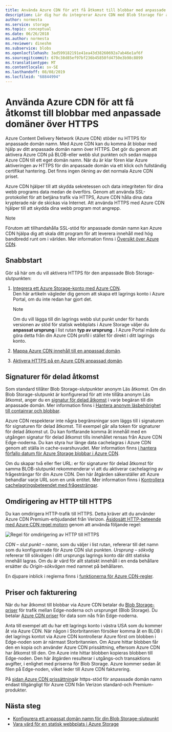 ```yaml
---
title: Använda Azure CDN för att få åtkomst till blobbar med anpassade domäner över HTTPS
description: Lär dig hur du integrerar Azure CDN med Blob Storage för att få åtkomst till blobbar med anpassade domäner över HTTPS
author: normesta
ms.service: storage
ms.topic: conceptual
ms.date: 06/26/2018
ms.author: normesta
ms.reviewer: dineshm
ms.subservice: blobs
ms.openlocfilehash: 3ad599182191e41ea43d38260692a7ab46e1af6f
ms.sourcegitcommit: 670c38d85ef97bf236b45850fd4750e3b98c8899
ms.translationtype: MT
ms.contentlocale: sv-SE
ms.lasthandoff: 08/08/2019
ms.locfileid: "68844994"
---
```

# <a name="use-azure-cdn-to-access-blobs-with-custom-domains-over-https"></a>Använda Azure CDN för att få åtkomst till blobbar med anpassade domäner över HTTPS

Azure Content Delivery Network (Azure CDN) stöder nu HTTPS för anpassade domän namn. Med Azure CDN kan du komma åt blobar med hjälp av ditt anpassade domän namn över HTTPS. Det gör du genom att aktivera Azure CDN på BLOB-eller webb slut punkten och sedan mappa Azure CDN till ett eget domän namn. När du är klar fören klar Azure aktiveringen av HTTPS för din anpassade domän via ett klick och fullständig certifikat hantering. Det finns ingen ökning av det normala Azure CDN priset.

Azure CDN hjälper till att skydda sekretessen och data integriteten för dina webb programs data medan de överförs. Genom att använda SSL-protokollet för att betjäna trafik via HTTPS, Azure CDN hålla dina data krypterade när de skickas via Internet. Att använda HTTPS med Azure CDN hjälper till att skydda dina webb program mot angrepp.

> [!NOTE]  
> Förutom att tillhandahålla SSL-stöd för anpassade domän namn kan Azure CDN hjälpa dig att skala ditt program för att leverera innehåll med hög bandbredd runt om i världen. Mer information finns i [Översikt över Azure CDN](../../cdn/cdn-overview.md).

## <a name="quickstart"></a>Snabbstart

Gör så här om du vill aktivera HTTPS för den anpassade Blob Storage-slutpunkten:

1.  [Integrera ett Azure Storage-konto med Azure CDN](../../cdn/cdn-create-a-storage-account-with-cdn.md).  
    Den här artikeln vägleder dig genom att skapa ett lagrings konto i Azure Portal, om du inte redan har gjort det.

    > [!NOTE]  
    > Om du vill lägga till din lagrings webb slut punkt under för hands versionen av stöd för statisk webbplats i Azure Storage väljer du **anpassat ursprung** i list rutan **typ av ursprung** . I Azure Portal måste du göra detta från din Azure CDN profil i stället för direkt i ditt lagrings konto.

2.  [Mappa Azure CDN innehåll till en anpassad domän](../../cdn/cdn-map-content-to-custom-domain.md).

3.  [Aktivera HTTPS på en Azure CDN anpassad domän](../../cdn/cdn-custom-ssl.md).

## <a name="shared-access-signatures"></a>Signaturer för delad åtkomst

Som standard tillåter Blob Storage-slutpunkter anonym Läs åtkomst. Om din Blob Storage-slutpunkt är konfigurerad för att inte tillåta anonym Läs åtkomst, anger du en [signatur för delad åtkomst](../common/storage-dotnet-shared-access-signature-part-1.md?toc=%2fazure%2fstorage%2fblobs%2ftoc.json) i varje begäran till din anpassade domän. Mer information finns i [Hantera anonym läsbehörighet till containrar och blobbar](storage-manage-access-to-resources.md).

Azure CDN respekterar inte några begränsningar som läggs till i signaturen för signaturen för delad åtkomst. Till exempel går alla token för signaturer för delad åtkomst ut. Du kan fortfarande komma åt innehåll med en utgången signatur för delad åtkomst tills innehållet rensas från Azure CDN Edge-noderna. Du kan styra hur länge data cachelagras i Azure CDN genom att ställa in cache-svarshuvudet. Mer information finns [i hantera förfallo datum för Azure Storage blobbar i Azure CDN](../../cdn/cdn-manage-expiration-of-blob-content.md).

Om du skapar två eller fler URL: er för signaturer för delad åtkomst för samma BLOB-slutpunkt rekommenderar vi att du aktiverar cachelagring av frågesträngar för din Azure CDN. Den här åtgärden säkerställer att Azure behandlar varje URL som en unik entitet. Mer information finns i [Kontrollera cachelagringsbeteendet med frågesträngar](../../cdn/cdn-query-string.md).

## <a name="http-to-https-redirection"></a>Omdirigering av HTTP till HTTPS

Du kan omdirigera HTTP-trafik till HTTPS. Detta kräver att du använder Azure CDN Premium-erbjudandet från Verizon. [Åsidosätt HTTP-beteende med Azure CDN regel motorn](../../cdn/cdn-rules-engine.md) genom att använda följande regel:

![Regel för omdirigering av HTTP till HTTPS](./media/storage-https-custom-domain-cdn/redirect-to-https.png)

*CDN – slut punkt – namn*, som du väljer i list rutan, refererar till det namn som du konfigurerade för Azure CDN slut punkten. *Ursprung – sökväg* refererar till sökvägen i ditt ursprungs lagrings konto där ditt statiska innehåll lagras. Om du är värd för allt statiskt innehåll i en enda behållare ersätter du *Origin-sökvägen* med namnet på behållaren.

En djupare inblick i reglerna finns i [funktionerna för Azure CDN-regler](../../cdn/cdn-rules-engine-reference-features.md).

## <a name="pricing-and-billing"></a>Priser och fakturering

När du har åtkomst till blobbar via Azure CDN betalar du [Blob Storage-priser](https://azure.microsoft.com/pricing/details/storage/blobs/) för trafik mellan Edge-noderna och ursprunget (Blob Storage). Du betalar [Azure CDN priser](https://azure.microsoft.com/pricing/details/cdn/) för data som nås från Edge-noderna.

Anta till exempel att du har ett lagrings konto i västra USA som du kommer åt via Azure CDN. När någon i Storbritannien försöker komma åt en BLOB i det lagrings kontot via Azure CDN kontrollerar Azure först om blobben i Edge-noden som är närmast Storbritannien. Om Azure hittar blobben får den en kopia och använder Azure CDN prissättning, eftersom Azure CDN har åtkomst till den. Om Azure inte hittar blobben kopieras blobben till Edge-noden. Den här åtgärden resulterar i utgångs-och transaktions avgifter, i enlighet med priserna för Blob Storage. Azure kommer sedan åt filen på Edge-noden, vilket leder till Azure CDN fakturering.

På [sidan Azure CDN prissättning](https://azure.microsoft.com/pricing/details/cdn/)är https-stöd för anpassade domän namn endast tillgängligt för Azure CDN från Verizon standard-och Premium-produkter.

## <a name="next-steps"></a>Nästa steg

* [Konfigurera ett anpassat domän namn för din Blob Storage-slutpunkt](storage-custom-domain-name.md)
* [Vara värd för en statisk webbplats i Azure Storage](storage-blob-static-website.md)
